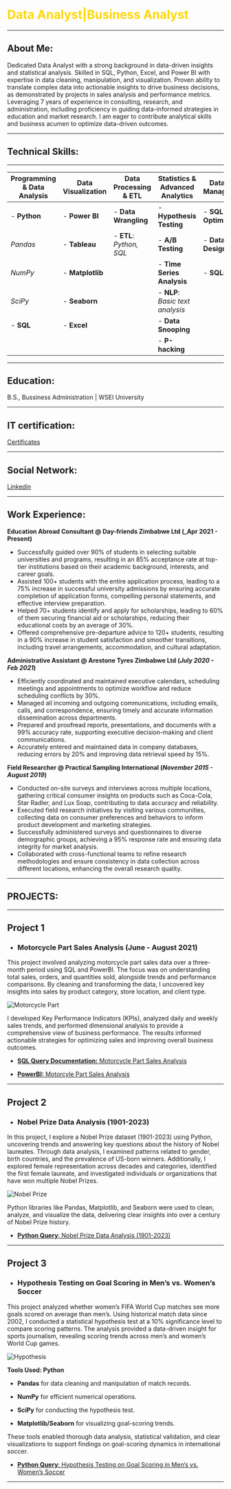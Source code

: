 # <span style="color: #FFD700;"><strong>Data Analyst|Business Analyst</strong></span>

---
## About Me:
Dedicated Data Analyst with a strong background in data-driven insights and statistical analysis. Skilled in SQL, Python, Excel, and Power BI with expertise in data cleaning, manipulation, and visualization. Proven ability to translate complex data into actionable insights to drive business decisions, as demonstrated by projects in sales analysis and performance metrics. Leveraging 7 years of experience in consulting, research, and administration, including proficiency in guiding data-informed strategies in education and market research. I am eager to contribute analytical skills and business acumen to optimize data-driven outcomes.

---

## Technical Skills:
---


| Programming & Data Analysis           | Data Visualization                    | Data Processing & ETL                    | Statistics & Advanced Analytics            | Database Management                    |
|---------------------------------------|---------------------------------------|------------------------------------------|--------------------------------------------|---------------------------------------|
| - **Python**                          | - **Power BI**                        | - **Data Wrangling**                      | - **Hypothesis Testing**                   | - **SQL Optimization**                |
|    *Pandas*                           |   - **Tableau**                        |   - **ETL**: *Python, SQL*               | - **A/B Testing**                         | - **Database Design**                 |
|    *NumPy*                            |   - **Matplotlib**                       |                                          | - **Time Series Analysis**                | - **SQLite**                          |
|    *SciPy*                            |   - **Seaborn**                         |                                          | - **NLP**: *Basic text analysis*          |                                       |
| - **SQL**                             | - **Excel**                           |                                          | - **Data Snooping**                       |                                       |
|                                       |                                       |                                          | - **P-hacking**                           |                                       |



---

## Education:

B.S., Bussiness Administration | WSEI University

---
## IT certification:

[Certificates](https://www.linkedin.com/in/adewole-oyediran-6204a2263/details/certifications/)

---
## Social Network:

[Linkedin](https://linkedin.com/in/adewole-oyediran-6204a2263)

---
## Work Experience:
**Education Abroad Consultant @ Day-friends Zimbabwe Ltd (_Apr 2021 - Present)**
- Successfully guided over 90% of students in selecting suitable universities and programs, resulting in an 85% acceptance rate at top-tier institutions based on their academic background, interests, and career goals.
- Assisted 100+ students with the entire application process, leading to a 75% increase in successful university admissions by ensuring accurate completion of application forms, compelling personal statements, and effective interview preparation.
- Helped 70+ students identify and apply for scholarships, leading to 60% of them securing financial aid or scholarships, reducing their educational costs by an average of 30%.
- Offered comprehensive pre-departure advice to 120+ students, resulting in a 90% increase in student satisfaction and smoother transitions, including travel arrangements, accommodation, and cultural adaptation.


**Administrative Assistant @ Arestone Tyres Zimbabwe Ltd (_July 2020 - Feb 2021_)**
- Efficiently coordinated and maintained executive calendars, scheduling meetings and appointments to optimize workflow and reduce scheduling conflicts by 30%.
- Managed all incoming and outgoing communications, including emails, calls, and correspondence, ensuring timely and accurate information dissemination across departments.
- Prepared and proofread reports, presentations, and documents with a 99% accuracy rate, supporting executive decision-making and client communications.
- Accurately entered and maintained data in company databases, reducing errors by 20% and improving data retrieval speed by 15%.

**Field Researcher @ Practical Sampling International (_November 2015 - August 2019_)**
- Conducted on-site surveys and interviews across multiple locations, gathering critical consumer insights on products such as Coca-Cola, Star Radler, and Lux Soap, contributing to data accuracy and reliability.
- Executed field research initiatives by visiting various communities, collecting data on consumer preferences and behaviors to inform product development and marketing strategies.
- Successfully administered surveys and questionnaires to diverse demographic groups, achieving a 95% response rate and ensuring data integrity for market analysis.
- Collaborated with cross-functional teams to refine research methodologies and ensure consistency in data collection across different locations, enhancing the overall research quality.


---

## PROJECTS:
---

## Project 1

- ### Motorcycle Part Sales Analysis (June - August 2021)

This project involved analyzing motorcycle part sales data over a three-month period using SQL and PowerBI. The focus was on understanding total sales, orders, and quantities sold, alongside trends and performance comparisons. By cleaning and transforming the data, I uncovered key insights into sales by product category, store location, and client type.

 ![Motorcycle Part](assest/PowerBI_pro.jpg)

 
I developed Key Performance Indicators (KPIs), analyzed daily and weekly sales trends, and performed dimensional analysis to provide a comprehensive view of business performance. The results informed actionable strategies for optimizing sales and improving overall business outcomes.

- [**SQL Query Documentation:** Motorcycle Part Sales Analysis](https://github.com/Bensha93/portfolio/blob/main/SQL%20Query%20Documentation_%20Motorcycle%20_Part%20Sales%20Analysis.pdf)

- [**PowerBI:** Motorcyle Part Sales Analysis](https://github.com/Bensha93/portfolio/blob/main/Motorcycle_Part_Sales_PowerBI.pbix)



---

  

## Project 2
- ### Nobel Prize Data Analysis (1901-2023)

In this project, I explore a Nobel Prize dataset (1901-2023) using Python, uncovering trends and answering key questions about the history of Nobel laureates. Through data analysis, I examined patterns related to gender, birth countries, and the prevalence of US-born winners. Additionally, I explored female representation across decades and categories, identified the first female laureate, and investigated individuals or organizations that have won multiple Nobel Prizes.

![Nobel Prize](assest/python-line.png)

Python libraries like Pandas, Matplotlib, and Seaborn were used to clean, analyze, and visualize the data, delivering clear insights into over a century of Nobel Prize history.

- [**Python Query**: Nobel Prize Data Analysis (1901-2023)](https://colab.research.google.com/drive/1ozfvYIuKwlSgOk17p67s0dVEzfj8N2XZ?usp=sharing)


---


## Project 3
- ### Hypothesis Testing on Goal Scoring in Men’s vs. Women’s Soccer

This project analyzed whether women’s FIFA World Cup matches see more goals scored on average than men’s. Using historical match data since 2002, I conducted a statistical hypothesis test at a 10% significance level to compare scoring patterns. The analysis provided a data-driven insight for sports journalism, revealing scoring trends across men’s and women’s World Cup games.

![Hypothesis](assest/soccer-pitch.jpg)

**Tools Used: Python**

- **Pandas** for data cleaning and manipulation of match records.

- **NumPy** for efficient numerical operations.

- **SciPy** for conducting the hypothesis test.

- **Matplotlib/Seaborn** for visualizing goal-scoring trends.

These tools enabled thorough data analysis, statistical validation, and clear visualizations to support findings on goal-scoring dynamics in international soccer.

- [**Python Query**: Hypothesis Testing on Goal Scoring in Men’s vs. Women’s Soccer](https://colab.research.google.com/drive/18rZZ1Gc0bDx60Cs0WgiEfbEDW8PPB8qp?usp=sharing)



---
